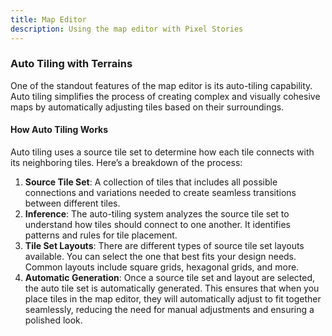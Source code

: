 ```yaml
---
title: Map Editor
description: Using the map editor with Pixel Stories
---
```




### Auto Tiling with Terrains

One of the standout features of the map editor is its auto-tiling capability. Auto tiling simplifies the process of creating complex and visually cohesive maps by automatically adjusting tiles based on their surroundings.

#### How Auto Tiling Works

Auto tiling uses a source tile set to determine how each tile connects with its neighboring tiles. Here’s a breakdown of the process:

1. **Source Tile Set**: A collection of tiles that includes all possible connections and variations needed to create seamless transitions between different tiles.
2. **Inference**: The auto-tiling system analyzes the source tile set to understand how tiles should connect to one another. It identifies patterns and rules for tile placement.
3. **Tile Set Layouts**: There are different types of source tile set layouts available. You can select the one that best fits your design needs. Common layouts include square grids, hexagonal grids, and more.
4. **Automatic Generation**: Once a source tile set and layout are selected, the auto tile set is automatically generated. This ensures that when you place tiles in the map editor, they will automatically adjust to fit together seamlessly, reducing the need for manual adjustments and ensuring a polished look.